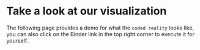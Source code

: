 Take a look at our visualization
================================

The following page provides a demo for what the `coded reality` looks like, you can also click on the Binder link in the top right corner to execute it for yourself.